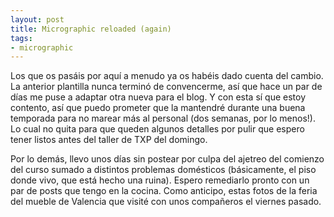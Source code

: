 ```yaml
---
layout: post
title: Micrographic reloaded (again)
tags:
- micrographic
---
```

Los que os pasáis por aquí a menudo ya os habéis dado cuenta del cambio. La anterior plantilla nunca terminó de convencerme, así que hace un par de días me puse a adaptar otra nueva para el blog. Y con esta sí que estoy contento, así que puedo prometer que la mantendré durante una buena temporada para no marear más al personal (dos semanas, por lo menos!). Lo cual no quita para que queden algunos detalles por pulir que espero tener listos antes del taller de TXP del domingo.

Por lo demás, llevo unos días sin postear por culpa del ajetreo del comienzo del curso sumado a distintos problemas domésticos (básicamente, el piso donde vivo, que está hecho una ruina). Espero remediarlo pronto con un par de posts que tengo en la cocina. Como anticipo, estas fotos de la feria del mueble de Valencia que visité con unos compañeros el viernes pasado.
